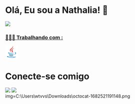  # Olá, Eu sou a Nathalia! 👋 



<div>
<a href="https://github.com/nttcerqueira">
<img height="180em" src="https://github-readme-stats.vercel.app/api?username=nttcerqueira&show_icons=true&theme=dracula&include_all_commits=true&count_private=true"/>
</div>

</div>
  
<h3 align="left">👩🏽‍💻 Trabalhando com :</h3>
<p align="left"> <a href="https://www.java.com" target="_blank" rel="noreferrer"> <img src="https://raw.githubusercontent.com/devicons/devicon/master/icons/java/java-original.svg" alt="java" width="40" height="40"/> </a> </p>
<div>
<h1> Conecte-se comigo </h1>
  <a href="https://www.linkedin.com/in/nathalia-cerqueira-b908281ab" target="_blank"><img src="https://img.shields.io/badge/-LinkedIn-%230077B5?style=for-the-badge&logo=linkedin&logoColor=white" target="_blank"></a>   
 <a href = "cerqueiran86@gmail.com"><img src="https://img.shields.io/badge/Gmail-D14836?style=for-the-badge&logo=gmail&logoColor=white" target="_blank"></a>
</div>

<div>
 img=C:\Users\wtvvs\Downloads\octocat-1682521191148.png</img>








